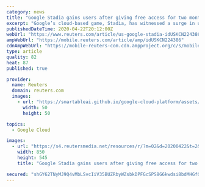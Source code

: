 ```yaml
---
category: news
title: "Google Stadia gains users after giving free access for two months"
excerpt: "Google’s cloud-based game, Stadia, has witnessed a surge in users after the tech giant gifted two months of free access to its premium version for gamers sheltering at home to curb the spread of the coronavirus."
publishedDateTime: 2020-04-22T20:12:00Z
webUrl: "https://www.reuters.com/article/us-google-stadia-idUSKCN224386"
ampWebUrl: "https://mobile.reuters.com/article/amp/idUSKCN224386"
cdnAmpWebUrl: "https://mobile-reuters-com.cdn.ampproject.org/c/s/mobile.reuters.com/article/amp/idUSKCN224386"
type: article
quality: 82
heat: 87
published: true

provider:
  name: Reuters
  domain: reuters.com
  images:
    - url: "https://smartableai.github.io/google-cloud-platform/assets/images/organizations/reuters.com-50x50.jpg"
      width: 50
      height: 50

topics:
  - Google Cloud

images:
  - url: "https://s4.reutersmedia.net/resources/r/?m=02&d=20200422&t=2&i=1516080494&w=&fh=545px&fw=&ll=&pl=&sq=&r=LYNXNPEG3L24Y"
    width: 850
    height: 545
    title: "Google Stadia gains users after giving free access for two months"

secured: "shGY62TNyMJ9Q4vMbLSvcIiV35BUZRbyWZsbkDPFGcSPS8G6kwdsi8bdMHGfGIZxGpR9YXPehX62EVX7yde8UOiySnIwN/lvyO8LuZzT+5dnhhJJ48dlvKB3xUSJ3K0CIPU01hWVqPskUAny84TgqY15br9pBxv+eWt43J9zrbk7wM6ND1E4XQYXcVeCWeZFw5ei96dweVhemk30u6zkFsLG0uQTplzQA03axH2lJW5doiZKFcs2cPDMNW8EvIwrvJYkWsWm/F1F1K8l6dCDXqmCNs68Nymb/qd4eoJrORrGuuA/WdQ+htpDOBbxbjCOvL0M0vVVo+qTCujvEhZJErJicYd+Rhi1DX5BpxlRav5KbLRgtiHyzCMgYWqz6sR2V12j6EY6LoCxGCkpLy76kV9PKW9L4Kz7aDKHCtpHBh98NuINtPav/gHnfixXCnr+wmoyr78tFUIp5uRN0BdiEcU5XwNoA+2u2TtpgBDIvjM=;GmFbUfw1bxagTRSsABSPOg=="
---
```


